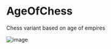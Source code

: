 # AgeOfChess
Chess variant based on age of empires

![image](https://user-images.githubusercontent.com/30334336/182841854-4b3d3852-dc68-429e-978f-ac722fa288ed.png)
